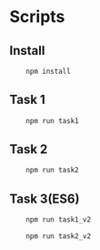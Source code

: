 # Scripts

## Install

```bash
    npm install
```

## Task 1

```bash
    npm run task1
```

## Task 2

```bash
    npm run task2
```

## Task 3(ES6)

```bash
    npm run task1_v2
```

```bash
    npm run task2_v2
```
